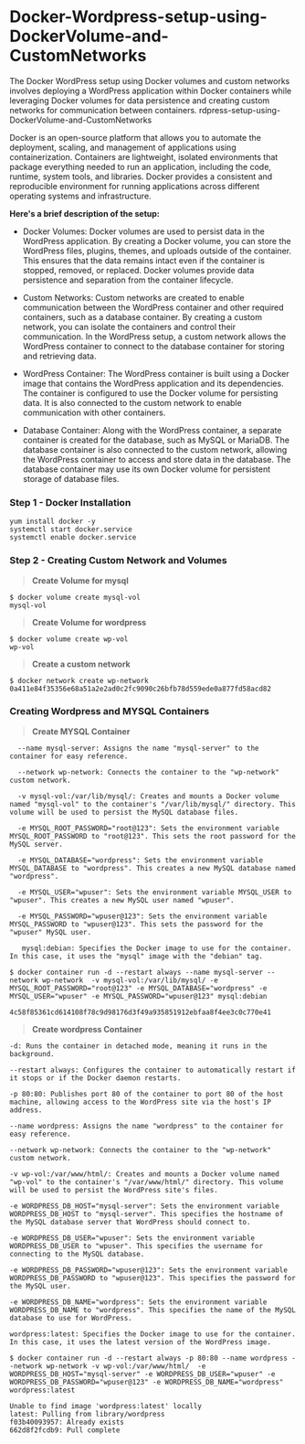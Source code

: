 # Docker-Wordpress-setup-using-DockerVolume-and-CustomNetworks
The Docker WordPress setup using Docker volumes and custom networks involves deploying a WordPress application within Docker containers while leveraging Docker volumes for data persistence and creating custom networks for communication between containers. rdpress-setup-using-DockerVolume-and-CustomNetworks

Docker is an open-source platform that allows you to automate the deployment, scaling, and management of applications using containerization. Containers are lightweight, isolated environments that package everything needed to run an application, including the code, runtime, system tools, and libraries. Docker provides a consistent and reproducible environment for running applications across different operating systems and infrastructure.

**Here's a brief description of the setup:**

 -   Docker Volumes: Docker volumes are used to persist data in the WordPress application. By creating a Docker volume, you can store the WordPress files, plugins, themes, and uploads outside of the container. This ensures that the data remains intact even if the container is stopped, removed, or replaced. Docker volumes provide data persistence and separation from the container lifecycle.

 -   Custom Networks: Custom networks are created to enable communication between the WordPress container and other required containers, such as a database container. By creating a custom network, you can isolate the containers and control their communication. In the WordPress setup, a custom network allows the WordPress container to connect to the database container for storing and retrieving data.

  -  WordPress Container: The WordPress container is built using a Docker image that contains the WordPress application and its dependencies. The container is configured to use the Docker volume for persisting data. It is also connected to the custom network to enable communication with other containers.

  -  Database Container: Along with the WordPress container, a separate container is created for the database, such as MySQL or MariaDB. The database container is also connected to the custom network, allowing the WordPress container to access and store data in the database. The database container may use its own Docker volume for persistent storage of database files.


### Step 1 - Docker Installation

```
yum install docker -y
systemctl start docker.service
systemctl enable docker.service
```

### Step 2 - Creating Custom Network and Volumes

><b> Create Volume for mysql</b>
 ```
$ docker volume create mysql-vol
mysql-vol
 ```
 ><b> Create Volume for wordpress</b>
```
$ docker volume create wp-vol
wp-vol
 ```
> <b>Create a custom network</b>
```
$ docker network create wp-network
0a411e84f35356e68a51a2e2ad0c2fc9090c26bfb78d559ede0a877fd58acd82
``` 
### Creating Wordpress and MYSQL Containers 

><b>Create MYSQL Container</b>
```
  --name mysql-server: Assigns the name "mysql-server" to the container for easy reference.
 
  --network wp-network: Connects the container to the "wp-network" custom network.

  -v mysql-vol:/var/lib/mysql/: Creates and mounts a Docker volume named "mysql-vol" to the container's "/var/lib/mysql/" directory. This volume will be used to persist the MySQL database files.

  -e MYSQL_ROOT_PASSWORD="root@123": Sets the environment variable MYSQL_ROOT_PASSWORD to "root@123". This sets the root password for the MySQL server.

  -e MYSQL_DATABASE="wordpress": Sets the environment variable MYSQL_DATABASE to "wordpress". This creates a new MySQL database named "wordpress".
 
  -e MYSQL_USER="wpuser": Sets the environment variable MYSQL_USER to "wpuser". This creates a new MySQL user named "wpuser". 
 
  -e MYSQL_PASSWORD="wpuser@123": Sets the environment variable MYSQL_PASSWORD to "wpuser@123". This sets the password for the "wpuser" MySQL user.
 
   mysql:debian: Specifies the Docker image to use for the container. In this case, it uses the "mysql" image with the "debian" tag.
```
```
$ docker container run -d --restart always --name mysql-server --network wp-network  -v mysql-vol:/var/lib/mysql/ -e MYSQL_ROOT_PASSWORD="root@123" -e MYSQL_DATABASE="wordpress" -e MYSQL_USER="wpuser" -e MYSQL_PASSWORD="wpuser@123" mysql:debian

4c58f85361cd614108f78c9d98176d3f49a935851912ebfaa8f4ee3c0c770e41
 ```
 
 ><b> Create wordpress Container</b>

    -d: Runs the container in detached mode, meaning it runs in the background.
    
    --restart always: Configures the container to automatically restart if it stops or if the Docker daemon restarts.
    
    -p 80:80: Publishes port 80 of the container to port 80 of the host machine, allowing access to the WordPress site via the host's IP address.
    
    --name wordpress: Assigns the name "wordpress" to the container for easy reference.
    
    --network wp-network: Connects the container to the "wp-network" custom network.
    
    -v wp-vol:/var/www/html/: Creates and mounts a Docker volume named "wp-vol" to the container's "/var/www/html/" directory. This volume will be used to persist the WordPress site's files.
    
    -e WORDPRESS_DB_HOST="mysql-server": Sets the environment variable WORDPRESS_DB_HOST to "mysql-server". This specifies the hostname of the MySQL database server that WordPress should connect to.
    
    -e WORDPRESS_DB_USER="wpuser": Sets the environment variable WORDPRESS_DB_USER to "wpuser". This specifies the username for connecting to the MySQL database.
    
    -e WORDPRESS_DB_PASSWORD="wpuser@123": Sets the environment variable WORDPRESS_DB_PASSWORD to "wpuser@123". This specifies the password for the MySQL user.
    
    -e WORDPRESS_DB_NAME="wordpress": Sets the environment variable WORDPRESS_DB_NAME to "wordpress". This specifies the name of the MySQL database to use for WordPress.
    
    wordpress:latest: Specifies the Docker image to use for the container. In this case, it uses the latest version of the WordPress image.
 
 ```
$ docker container run -d --restart always -p 80:80 --name wordpress --network wp-network -v wp-vol:/var/www/html/  -e  WORDPRESS_DB_HOST="mysql-server" -e WORDPRESS_DB_USER="wpuser" -e WORDPRESS_DB_PASSWORD="wpuser@123" -e WORDPRESS_DB_NAME="wordpress"  wordpress:latest

Unable to find image 'wordpress:latest' locally
latest: Pulling from library/wordpress
f03b40093957: Already exists 
662d8f2fcdb9: Pull complete 
 ```
